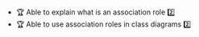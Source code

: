 * <span id="outcome-classDiagrams-associations-roles-one">:trophy: Able to explain what is an association role :two:</span>
* <span id="outcome-classDiagrams-associations-roles-two">:trophy: Able to use association roles in class diagrams :two:</span>
